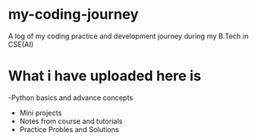 # my-coding-journey
A log of my coding practice and development journey during my B.Tech in CSE(AI)
# What i have uploaded here is
-Python basics and advance concepts 
- Mini projects
- Notes from course and tutorials
- Practice Probles and Solutions
